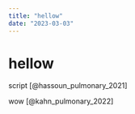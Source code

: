 ```yaml
---
title: "hellow"
date: "2023-03-03"
---
```


# hellow

script [@hassoun_pulmonary_2021]

wow [@kahn_pulmonary_2022]


